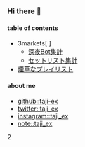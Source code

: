 ### Hi there 👋

#### table of contents

<!-- - [ranking](./ranking.html) -->
- 3markets[ ]
    - [深夜Bot集計](./stats/)
    - [セットリスト集計](./setlist/)
- [煙草なプレイリスト](https://open.spotify.com/playlist/3UuyWQTVZ5TPT9jDUadCKd?si=13d114beb9244091)

#### about me

- [github::taji-ex](https://github.com/taji-ex)
- [twitter::taji_ex](https://twitter.com/taji_ex)
- [instagram::taji_ex](https://www.instagram.com/taji_ex/)
- [note::taji_ex](https://note.com/taji_ex)

2 

